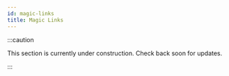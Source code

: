 ```yaml
---
id: magic-links
title: Magic Links
---
```


:::caution

This section is currently under construction. Check back soon for updates.

:::